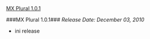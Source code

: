 [MX Plural 1.0.1](#1.0.1)

###MX Plural 1.0.1<a id="1.0.1"></a>###
*Release Date: December 03, 2010*

- ini release